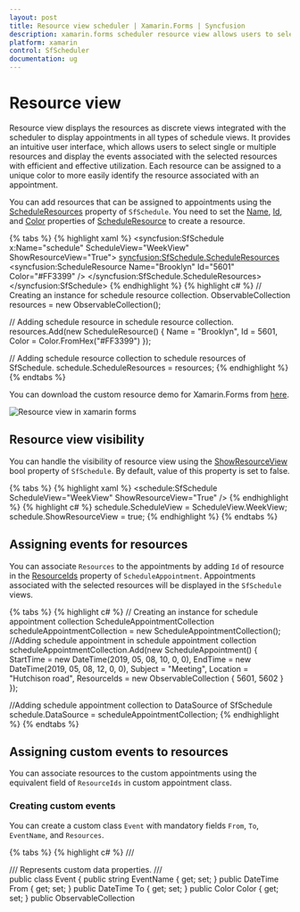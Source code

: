 ```yaml
---
layout: post
title: Resource view scheduler | Xamarin.Forms | Syncfusion
description: xamarin.forms scheduler resource view allows users to select resources and display with efficient use of the events associated with the selected resources.
platform: xamarin
control: SfScheduler
documentation: ug
---
```


# Resource view

Resource view displays the resources as discrete views integrated with the scheduler to display appointments in all types of schedule views. It provides an intuitive user interface, which allows users to select single or multiple resources and display the events associated with the selected resources with efficient and effective utilization. Each resource can be assigned to a unique color to more easily identify the resource associated with an appointment. 

You can add resources that can be assigned to appointments using the [ScheduleResources](https://help.syncfusion.com/cr/cref_files/xamarin/Syncfusion.SfSchedule.XForms~Syncfusion.SfSchedule.XForms.SfSchedule~ScheduleResources.html) property of `SfSchedule`. You need to set the [Name](https://help.syncfusion.com/cr/cref_files/xamarin/Syncfusion.SfSchedule.XForms~Syncfusion.SfSchedule.XForms.ScheduleResource~Name.html), [Id](https://help.syncfusion.com/cr/cref_files/xamarin/Syncfusion.SfSchedule.XForms~Syncfusion.SfSchedule.XForms.ScheduleResource~Id.html), and [Color](https://help.syncfusion.com/cr/cref_files/xamarin/Syncfusion.SfSchedule.XForms~Syncfusion.SfSchedule.XForms.ScheduleResource~Color.html) properties of [ScheduleResource](https://help.syncfusion.com/cr/cref_files/xamarin/Syncfusion.SfSchedule.XForms~Syncfusion.SfSchedule.XForms.ScheduleResource.html) to create a resource.

{% tabs %}
{% highlight xaml %}
<syncfusion:SfSchedule
          x:Name="schedule"
          ScheduleView="WeekView" 
          ShowResourceView="True">
          <syncfusion:SfSchedule.ScheduleResources>
               <syncfusion:ScheduleResource 
                    Name="Brooklyn" 
                    Id="5601" 
                    Color="#FF3399" />
          </syncfusion:SfSchedule.ScheduleResources>
</syncfusion:SfSchedule>
{% endhighlight %}
{% highlight c# %}
// Creating an instance for schedule resource collection.
ObservableCollection<object> resources = new ObservableCollection<object>();

// Adding schedule resource in schedule resource collection.
resources.Add(new ScheduleResource() 
{ 
     Name = "Brooklyn", 
     Id = 5601, 
     Color = Color.FromHex("#FF3399") 
});

// Adding schedule resource collection to schedule resources of SfSchedule.
schedule.ScheduleResources = resources;
{% endhighlight %}
{% endtabs %}

You can download the custom resource demo for Xamarin.Forms from [here](https://github.com/SyncfusionExamples/Resource-view/tree/master/ResourceView).

![Resource view in xamarin forms](resource-view-images/xamarin-forms-resource-view.jpg)

## Resource view visibility

You can handle the visibility of resource view using the [ShowResourceView](https://help.syncfusion.com/cr/cref_files/xamarin/Syncfusion.SfSchedule.XForms~Syncfusion.SfSchedule.XForms.SfSchedule~ShowResourceView.html) bool property of `SfSchedule`. By default, value of this property is set to false.

{% tabs %}
{% highlight xaml %}
<schedule:SfSchedule ScheduleView="WeekView" ShowResourceView="True" />
{% endhighlight %}
{% highlight c# %}
schedule.ScheduleView = ScheduleView.WeekView;
schedule.ShowResourceView = true;
{% endhighlight %}
{% endtabs %}

## Assigning events for resources

You can associate `Resources` to the appointments by adding `Id` of resource in the [ResourceIds](https://help.syncfusion.com/cr/cref_files/xamarin/Syncfusion.SfSchedule.XForms~Syncfusion.SfSchedule.XForms.ScheduleAppointment~ResourceIds.html) property of `ScheduleAppointment`. Appointments associated with the selected resources will be displayed in the `SfSchedule` views. 

{% tabs %}
{% highlight c# %}
// Creating an instance for schedule appointment collection
ScheduleAppointmentCollection scheduleAppointmentCollection = new ScheduleAppointmentCollection();
//Adding schedule appointment in schedule appointment collection 
scheduleAppointmentCollection.Add(new ScheduleAppointment()
{
     StartTime = new DateTime(2019, 05, 08, 10, 0, 0),
     EndTime = new DateTime(2019, 05, 08, 12, 0, 0),
     Subject = "Meeting",
     Location = "Hutchison road",
     ResourceIds = new ObservableCollection<object> { 5601, 5602 }
});

//Adding schedule appointment collection to DataSource of SfSchedule
schedule.DataSource = scheduleAppointmentCollection;
{% endhighlight %}
{% endtabs %}

## Assigning custom events to resources

You can associate resources to the custom appointments using the equivalent field of `ResourceIds` in custom appointment class.

### Creating custom events

You can create a custom class `Event` with mandatory fields `From`, `To`, `EventName`, and `Resources`. 

{% tabs %}
{% highlight c# %}
/// <summary>
/// Represents custom data properties.
/// </summary>
public class Event
{
	public string EventName { get; set; }
	public DateTime From { get; set; }
	public DateTime To { get; set; }
	public Color Color { get; set; }
	public ObservableCollection<object> Resources { get; set; }
}
{% endhighlight %}
{% endtabs %}

>**NOTE**
You can inherit this class from `INotifyPropertyChanged` for dynamic changes in custom data.

You can map the properties of `Meeting` class with our `SfSchedule` control using `ScheduleAppointmentMapping`.

{% tabs %}
{% highlight xaml %}
<syncfusion:SfSchedule x:Name="schedule" ScheduleView="DayView" DataSource="{Binding Meetings}">
     <syncfusion:SfSchedule.AppointmentMapping>
          <syncfusion:ScheduleAppointmentMapping
               SubjectMapping="EventName"
               ColorMapping="Color"
               StartTimeMapping="From"
               EndTimeMapping="To"
               ResourceIdsMapping="Resources">
          </syncfusion:ScheduleAppointmentMapping>
     </syncfusion:SfSchedule.AppointmentMapping>
</syncfusion:SfSchedule>
{% endhighlight %}
{% highlight c# %}
// Schedule data mapping for custom appointments.
ScheduleAppointmentMapping dataMapping = new ScheduleAppointmentMapping();
dataMapping.SubjectMapping = "EventName";
dataMapping.StartTimeMapping = "From";
dataMapping.EndTimeMapping = "To";
dataMapping.ColorMapping = "Color";
dataMapping.ResourceIdsMapping = "Resources";
schedule.AppointmentMapping = dataMapping;
{% endhighlight %}
{% endtabs %}

You can associate resources to the custom events by adding `Id` of resource in the `Resources` property of custom appointment class.

{% tabs %}
{% highlight c# %}
// Creating an instance for custom appointment class.
Meeting meeting = new Meeting();
meeting.From = new DateTime(2017, 06, 11, 10, 0, 0);
meeting.To = meeting.From.AddHours(2);
meeting.EventName = "Client Meeting";
meeting.Color = Color.Green;

// Setting resources for an event.
meeting.Resources = new ObservableCollection<object> () {5601, 5604};
{% endhighlight %}
{% endtabs %}

>**NOTE**
* You can also associate custom resources to the appointments by using the equivalent field of resource `Id` in custom resource class.
* All appointments will be displayed when the `ShowResourceView` property is set to false.
* If an appointment is mapped to a single resource, it will be displayed in resource `Color`. If an appointment is mapped to multiple resources, it will be displayed in the default appointment `Color`.


## Mapping

Schedule supports full data binding to any type of `IEnumerable` source. Specify the [ResourceMapping](https://help.syncfusion.com/cr/cref_files/xamarin/Syncfusion.SfSchedule.XForms~Syncfusion.SfSchedule.XForms.SfSchedule~ResourceMapping.html) attribute to map the properties in the underlying data source to the schedule resource.

| Property Name | Description |
|-------------------------------------------------------------------------------------------------------------------------------------------------------------------------------------------------------|--------------------------------------------------------------------------------------------------------------------------|
| [Name](https://help.syncfusion.com/cr/cref_files/xamarin/Syncfusion.SfSchedule.XForms~Syncfusion.SfSchedule.XForms.ResourceMapping~Name.html) | Maps the property name of custom class, which is equivalent to Name in ScheduleResource. |
| [Id](https://help.syncfusion.com/cr/cref_files/xamarin/Syncfusion.SfSchedule.XForms~Syncfusion.SfSchedule.XForms.ResourceMapping~Id.html) | Maps the property name of custom class, which is equivalent to Id in ScheduleResource. |
| [Image](https://help.syncfusion.com/cr/cref_files/xamarin/Syncfusion.SfSchedule.XForms~Syncfusion.SfSchedule.XForms.ResourceMapping~Image.html) | Maps the property name of custom class, which is equivalent to Image in ScheduleResource. |
| [Color](https://help.syncfusion.com/cr/cref_files/xamarin/Syncfusion.SfSchedule.XForms~Syncfusion.SfSchedule.XForms.ResourceMapping~Color.html) | Maps the property name of custom class, which is equivalent to Color in ScheduleResource. |

>**NOTE**
Custom resource class should contain a mandatory field for resource `Id`.

### Creating a custom resource

You can create a custom class `Employee` with required fields such as `Name`, `Id`, `Color`, and `DisplayPicture`.

{% tabs %}
{% highlight c# %}
/// <summary>   
/// Represents custom data properties.   
/// </summary> 
public class Employee
{
     public string Name { get; set; }
     public object Id { get; set; }
     public Color Color { get; set; }
     public string DisplayPicture { get; set; }
}
{% endhighlight %}
{% endtabs %}

>**NOTE**
You can inherit this class from `INotifyPropertyChanged` for dynamic changes in custom data.

You can map the properties of `Employee` class with our `SfSchedule` control using `ResourceMapping`.

{% tabs %}
{% highlight xaml %}
<schedule:SfSchedule ScheduleView="WeekView" ShowResourceView="True">
     <schedule:SfSchedule.ResourceMapping>
          <schedule:ResourceMapping Name="Name"
                                    Id="Id"
                                    Color="Color"
                                    Image="DisplayPicture"/>
     </schedule:SfSchedule.ResourceMapping>
</schedule:SfSchedule>
{% endhighlight %}
{% highlight c# %}
// Creating an instance for resource mapping.
ResourceMapping resourceMapping = new ResourceMapping();

// Mapping the custom data fields. 
resourceMapping.Name = "Name";
resourceMapping.Id = "Id";
resourceMapping.Color = "Color";
resourceMapping.Image = "DisplayPicture";
schedule.ResourceMapping = resourceMapping;
{% endhighlight %}
{% endtabs %}

You can create a resource by setting `Id`, `Name`, `Color` and `DisplayPicture` of the `Employee` class. Create resources of type `ObservableCollection<Employee>` and assign this resource collection to the `ScheduleResources` property of `SfSchedule`.

{% tabs %}
{% highlight c# %}
public ObservableCollection<object> Employees { get; set; }

// Creating an instance for collection of custom resources.
Employees = new ObservableCollection<object>();

// Creating an instance for custom appointment class.
Employee employee = new Employee();

employee.Name = "Kinsley Elena";
employee.Id = 5601;
employee.Color = Color.FromHex("#FFE671B8");
employee.DisplayPicture = "KinsleyElena.png";

// Adding a custom resource in custom resource collection.
Employees.Add(employee);

// Adding a custom resource collection to schedule resources.
schedule.ScheduleResources = Employees;
{% endhighlight %}
{% endtabs %}

## Resource view mode

The `SfSchedule` control provides support to view the appointments of either selected resource or entire resource in timeline view using the `ResourceViewMode` property of `SfSchedule`.

{% tabs %}
{% highlight xaml %}
<schedule:SfSchedule ScheduleView="TimelineView" ResourceViewMode="Absolute" />
{% endhighlight %}
{% highlight c# %}
schedule.ScheduleView = ScheduleView.TimelineView;
schedule.ResourceViewMode = ResourceViewMode.Absolute;
{% endhighlight %}
{% endtabs %}

>**NOTE**
* `Absolute` option in the `ResourceViewMode` is applicable only for timeline view.

* If an appointment is mapped to a single resource and `ResourceViewMode` is `Selection`, it will be displayed in resource color. If an appointment is mapped to multiple resources or `ResourceViewMode` is `Absolute`, it will be displayed in the default appointment color.

## Selection mode

The `SfSchedule` control provides support to select single or multiple resources using the [SelectionMode](https://help.syncfusion.com/cr/cref_files/xamarin/Syncfusion.SfSchedule.XForms~Syncfusion.SfSchedule.XForms.ResourceViewSettings~SelectionMode.html) property of [ResourceViewSettings](https://help.syncfusion.com/cr/cref_files/xamarin/Syncfusion.SfSchedule.XForms~Syncfusion.SfSchedule.XForms.SfSchedule~ResourceViewSettings.html) in `SfSchedule`.

{% tabs %}
{% highlight xaml %}
<schedule:SfSchedule ScheduleView="WeekView" ShowResourceView="True">
     <schedule:SfSchedule.ResourceViewSettings>
          <schedule:ResourceViewSettings SelectionMode="Multiple"/>
     </schedule:SfSchedule.ResourceViewSettings>
</schedule:SfSchedule>
{% endhighlight %}
{% highlight c# %}
schedule.ScheduleView = ScheduleView.WeekView;
schedule.ShowResourceView = true;
ResourceViewSettings resourceViewSettings = new ResourceViewSettings();
resourceViewSettings.SelectionMode = SelectionMode.Multiple;
schedule.ResourceViewSettings = resourceViewSettings;
{% endhighlight %}
{% endtabs %}

![Selection mode in xamarin forms Resource view](resource-view-images/xamarin-forms-resource-view-selection-mode.png)

>**NOTE**
In timeline view, it is applicable only when the `ResourceViewMode` is `Selection`.

## Programmatic resource selection

You can programmatically select single or multiple resources by adding resources to the [SelectedResources](https://help.syncfusion.com/cr/cref_files/xamarin/Syncfusion.SfSchedule.XForms~Syncfusion.SfSchedule.XForms.SfSchedule~SelectedResources.html) property of `SfSchedule`.

{% tabs %}
{% highlight c# %}
// Creating an instance for collection of selected resources.
ObservableCollection<object> selectedResources = new ObservableCollection<object>();

// Adding selected resource in resource collection from the resources.
selectedResources.Add(resources.FirstOrDefault(resource => (resource as ScheduleResource).Id.ToString() == "5601"));
selectedResources.Add(resources.FirstOrDefault(resource => (resource as ScheduleResource).Id.ToString() == "5604"));
selectedResources.Add(resources.FirstOrDefault(resource => (resource as ScheduleResource).Id.ToString() == "5608"));

// Adding selected resource collection to the selected resources of SfSchedule.
schedule.SelectedResources = selectedResources;
{% endhighlight %}
{% endtabs %}

You can clear the selection by removing the resource from `SelectedResources` or by setting `SelectedResources` to null.  

{% tabs %}
{% highlight c# %}
var selectedResource = selectedResources.FirstOrDefault(resource => (resource as ScheduleResource).Id.ToString() == "5604");

// Removing selected resource in selected resources of SfSchedule.
schedule.SelectedResources.Remove(selectedResource);
{% endhighlight %}
{% endtabs %}

## Changing resource view height

You can customize the height of the resource view using the [ResourceViewHeight](https://help.syncfusion.com/cr/cref_files/xamarin/Syncfusion.SfSchedule.XForms~Syncfusion.SfSchedule.XForms.SfSchedule~ResourceViewHeight.html) property of `SfSchedule`.

{% tabs %}
{% highlight xaml %}
<schedule:SfSchedule ScheduleView="WeekView" 
                     ShowResourceView="True" 
                     ResourceViewHeight="200" />
{% endhighlight %}
{% highlight c# %}
schedule.ScheduleView = ScheduleView.WeekView;
schedule.ShowResourceView = true;
schedule.ResourceViewHeight = 200;
{% endhighlight %}
{% endtabs %}

![Resource view height in xamarin forms schedule resources](resource-view-images/xamarin-forms-resource-view-height.png)

>**NOTE**
The `ResourceViewHeight` property acts as width when `ResourceViewMode` is `Absolute` for timeline view.

## Visible resource count

You can customize the number of visible resources in the current view using the [VisibleResourceCount](https://help.syncfusion.com/cr/cref_files/xamarin/Syncfusion.SfSchedule.XForms~Syncfusion.SfSchedule.XForms.ResourceViewSettings~VisibleResourceCount.html) property of `ResourceViewSettings` in `SfSchedule`. By default, value of this property is set to -1. 

{% tabs %}
{% highlight xaml %}
<schedule:SfSchedule ScheduleView="WeekView" ShowResourceView="True">
     <schedule:SfSchedule.ResourceViewSettings>
          <schedule:ResourceViewSettings>
          <schedule:ResourceViewSettings.VisibleResourceCount>
               <OnPlatform x:TypeArguments="x:Int32"
                              iOS="5"
                              Android="4" 
                              WinPhone="10" />
          </schedule:ResourceViewSettings.VisibleResourceCount>
          </schedule:ResourceViewSettings>
     </schedule:SfSchedule.ResourceViewSettings>
</schedule:SfSchedule>
{% endhighlight %}
{% highlight c# %}
ResourceViewSettings resourceViewSettings = new ResourceViewSettings();
resourceViewSettings.VisibleResourceCount = Device.OnPlatform(5, 10, 5);
schedule.ResourceViewSettings = resourceViewSettings;
{% endhighlight %}
{% endtabs %}

![Visible resource count in xamarin forms Resource view](resource-view-images/xamarin-forms-resource-view-visible-resource-count.png)

## Resource item tapped event

You can handle the single tap action of resource view using the [ResourceItemTapped](https://help.syncfusion.com/cr/cref_files/xamarin/Syncfusion.SfSchedule.XForms~Syncfusion.SfSchedule.XForms.SfSchedule~ResourceItemTapped_EV.html) event of `SfSchedule`. This event occurs when a resource item is tapped. This event contains [ResourceItemTappedEventArgs](https://help.syncfusion.com/cr/cref_files/xamarin/Syncfusion.SfSchedule.XForms~Syncfusion.SfSchedule.XForms.ResourceItemTappedEventArgs.html) argument, which holds the details of [SelectedResource](https://help.syncfusion.com/cr/cref_files/xamarin/Syncfusion.SfSchedule.XForms~Syncfusion.SfSchedule.XForms.ResourceItemTappedEventArgs~SelectedResource.html) and [SelectedResources](https://help.syncfusion.com/cr/cref_files/xamarin/Syncfusion.SfSchedule.XForms~Syncfusion.SfSchedule.XForms.ResourceItemTappedEventArgs~SelectedResources.html) in it.

{% tabs %}
{% highlight c# %}
schedule.ResourceItemTapped += OnResourceItemTapped;
          …
private void OnResourceItemTapped(object sender, ResourceItemTappedEventArgs e)
{
}
{% endhighlight %}
{% endtabs %}

>**NOTE**
In timeline view, the `SelectedResources` becomes null on tapping an item when the `ResourceViewMode` is `Absolute`.

## Customization

### Changing resource name label text color

You can customize the text color of the resource name using the [DisplayLabelTextColor](https://help.syncfusion.com/cr/cref_files/xamarin/Syncfusion.SfSchedule.XForms~Syncfusion.SfSchedule.XForms.ResourceViewSettings~DisplayLabelTextColor.html) property of `ResourceViewSettings` in `SfSchedule`.

{% tabs %}
{% highlight xaml %}
<schedule:SfSchedule ScheduleView="WeekView" ShowResourceView="True">
     <schedule:SfSchedule.ResourceViewSettings>
          <schedule:ResourceViewSettings DisplayLabelTextColor="#8490f9" />
     </schedule:SfSchedule.ResourceViewSettings>
</schedule:SfSchedule>
{% endhighlight %}
{% highlight c# %}
ResourceViewSettings resourceViewSettings = new ResourceViewSettings();
resourceViewSettings.DisplayLabelTextColor = Color.FromHex("#8490f9");
schedule.ResourceViewSettings = resourceViewSettings;
{% endhighlight %}
{% endtabs %}

### Data template

The default appearance of the resource can be customized using the [ResourceItemTemplate](https://help.syncfusion.com/cr/cref_files/xamarin/Syncfusion.SfSchedule.XForms~Syncfusion.SfSchedule.XForms.SfSchedule~ResourceItemTemplate.html) property of the schedule. You can handle the default touch action such as selection of resource item using the `InputTransparent` property of the `Xamarin.Forms.VisualElement`.

{% tabs %}
{% highlight xaml %}
<schedule:SfSchedule x:Name="schedule"
     ResourceItemTemplate="{Binding ResourceTemplate}">
     <schedule:SfSchedule.BindingContext>
          <samplelocal:ResourceDataTemplate />
     </schedule:SfSchedule.BindingContext>
</schedule:SfSchedule>
{% endhighlight %}
{% endtabs %}

### Creating a DataTemplate

{% tabs %}
{% highlight xaml %}
<?xml version="1.0" encoding="utf-8" ?>
<Button xmlns="http://xamarin.com/schemas/2014/forms"
        xmlns:x="http://schemas.microsoft.com/winfx/2009/xaml"
        x:Class="ScheduleSample.ResourceTemplate"
        Text="{Binding Name}" 
        TextColor="White"
        FontSize="15"
        BackgroundColor="{Binding Color}"
        BorderColor="Black"
        BorderWidth="2">
</Button>
{% endhighlight %}
{% endtabs %}

{% tabs %}
{% highlight c# %}
public class ResourceDataTemplate : DataTemplate
{
     public DataTemplate ResourceTemplate { get; set; }

     public ResourceDataTemplate()
     {
          ResourceTemplate = new DataTemplate(() =>
          {
               return new ResourceTemplate();
          });
     }
}
{% endhighlight %}
{% endtabs %}

![Data template in xamarin forms Resource view](resource-view-images/xamarin-forms-resource-view-data-template.png)

### Template selector

`DataTemplateSelector` can be used to choose a `DataTemplate` at run time based on the value of data bound to the `ScheduleResource` property through `ResourceItemTemplate`. It provides multiple `DataTemplates` to be enabled for schedule resources to customize the appearance of a particular resource item. You can handle the default touch action such as selection of a resource item using the `InputTransparent` property of the `Xamarin.Forms.VisualElement`.
 
{% tabs %}
{% highlight xaml %}
<ContentPage.Resources>
     <ResourceDictionary>
          <local:ResourceTemplateSelector x:Key="resourceDataTemplateSelector"/>
     </ResourceDictionary>
</ContentPage.Resources>     
<ContentPage.Content>
     <schedule:SfSchedule x:Name="schedule" 
                         ScheduleView="WeekView" 
                         ShowResourceView="True"               
                         ResourceItemTemplate="{StaticResource resourceDataTemplateSelector}"/>
</ContentPage.Content>                         
{% endhighlight %}
{% endtabs %}

### Creating a DataTemplateSelector

{% tabs %}
{% highlight c# %}
public class ResourceTemplateSelector : DataTemplateSelector
{
     public DataTemplate AvailabelResourceTemplate { get; set; }
     public DataTemplate UnavailableResourceTemplate { get; set; }

     public ResourceTemplateSelector()
     {
          AvailabelResourceTemplate = new DataTemplate(typeof(AvailableResourceTemplate));
          UnavailableResourceTemplate = new DataTemplate(typeof(UnavailableResourceTemplate));
     }

     protected override DataTemplate OnSelectTemplate(object item, BindableObject container)
     {
          if ((item as ScheduleResource).Id.ToString() == "5601" || 
               (item as ScheduleResource).Id.ToString() == "5604")
               return UnavailableResourceTemplate;
          else
               return AvailabelResourceTemplate;
     }
}
{% endhighlight %}
{% endtabs %}

Used button to display the resources

{% tabs %}
{% highlight xaml %}
<?xml version="1.0" encoding="utf-8" ?>
<Button xmlns="http://xamarin.com/schemas/2014/forms"
        xmlns:x="http://schemas.microsoft.com/winfx/2009/xaml"
        x:Class="ScheduleSample.AvailableResourceTemplate"
        Text="{Binding Name}" 
        TextColor="White"
        FontSize="15"
        BackgroundColor="{Binding Color}"
        BorderColor="Black"
        BorderWidth="2">
</Button>
    .......

<?xml version="1.0" encoding="utf-8" ?>
<Button xmlns="http://xamarin.com/schemas/2014/forms"
        xmlns:x="http://schemas.microsoft.com/winfx/2009/xaml"
        x:Class="ScheduleSample.UnavailableResource"
        Text="{Binding Name, StringFormat= '\{0\} (unavailable)'}"
        TextColor="White"
        FontSize="15"
        BackgroundColor="{Binding Color}"
        BorderColor="Black"
        BorderWidth="2">
</Button>
{% endhighlight %}
{% endtabs %}

![Data template selector in xamarin forms Resource view](resource-view-images/xamarin-forms-resource-view-data-template-selector.png)

You can download the template selector demo for Xamarin.Forms from [here](https://github.com/SyncfusionExamples/xamarin-schedule-templated-resource-view).